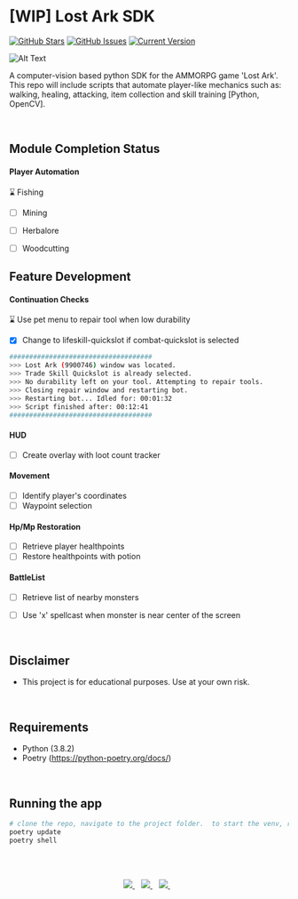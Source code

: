 [WIP] Lost Ark SDK
============
[![GitHub Stars](https://img.shields.io/github/stars/jordanhoare/pybot-lostark.svg)](https://github.com/jordanhoare/pybot-lostark/stargazers) [![GitHub Issues](https://img.shields.io/github/issues/jordanhoare/pybot-lostark.svg)](https://github.com/jordanhoare/pybot-lostark/issues) [![Current Version](https://img.shields.io/badge/version-0.5.0-green.svg)](https://github.com/jordanhoare/pybot-lostark) 

![Alt Text](https://media.giphy.com/media/H542PcWInziUIs3jDA/giphy-downsized-large.gif)

A computer-vision based python SDK for the AMMORPG game 'Lost Ark'. This repo will include scripts that automate player-like mechanics such as: walking, healing, attacking, item collection and skill training [Python, OpenCV].

</br>


## Module Completion Status
#### Player Automation 
  :hourglass: Fishing 
  - [ ] Mining
  - [ ] Herbalore
  - [ ] Woodcutting


## Feature Development
#### Continuation Checks
  :hourglass: Use pet menu to repair tool when low durability
  - [x] Change to lifeskill-quickslot if combat-quickslot is selected

```bash
####################################
>>> Lost Ark (9900746) window was located.
>>> Trade Skill Quickslot is already selected.
>>> No durability left on your tool. Attempting to repair tools.
>>> Closing repair window and restarting bot.
>>> Restarting bot... Idled for: 00:01:32
>>> Script finished after: 00:12:41
####################################
```
  

#### HUD
  - [ ] Create overlay with loot count tracker

#### Movement
  - [ ] Identify player's coordinates
  - [ ] Waypoint selection

#### Hp/Mp Restoration
  - [ ] Retrieve player healthpoints
  - [ ] Restore healthpoints with potion

#### BattleList
  - [ ] Retrieve list of nearby monsters 
  - [ ] Use 'x' spellcast when monster is near center of the screen


</br>

## Disclaimer
- This project is for educational purposes.  Use at your own risk.

 
</br>

## Requirements 
- Python (3.8.2)
- Poetry (https://python-poetry.org/docs/)

</br>


## Running the app

```bash
# clone the repo, navigate to the project folder.  to start the venv, run:
poetry update
poetry shell
```

</br>

</br>

<p align="center">
    <a href="https://www.linkedin.com/in/jordan-hoare/">
        <img src="https://img.shields.io/badge/LinkedIn-0077B5?style=for-the-badge&logo=linkedin&logoColor=white" />
    </a>&nbsp;&nbsp;
    <a href="https://www.kaggle.com/jordanhoare">
        <img src="https://img.shields.io/badge/Kaggle-20BEFF?style=for-the-badge&logo=Kaggle&logoColor=white" />
    </a>&nbsp;&nbsp;
    <a href="mailto:jordanhoare0@gmail.com">
        <img src="https://img.shields.io/badge/Gmail-D14836?style=for-the-badge&logo=gmail&logoColor=white" />
    </a>&nbsp;&nbsp;
</p>



